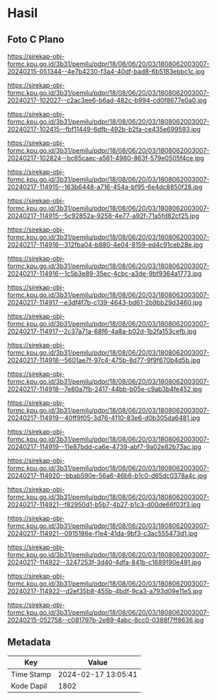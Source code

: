 # Hasil

## Foto C Plano

https://sirekap-obj-formc.kpu.go.id/3b31/pemilu/pdpr/18/08/06/20/03/1808062003007-20240215-051344--4e7b4230-f3a4-40df-bad8-6b5183ebbc1c.jpg

https://sirekap-obj-formc.kpu.go.id/3b31/pemilu/pdpr/18/08/06/20/03/1808062003007-20240217-102027--c2ac3ee6-b6ad-482c-b994-cd0f8677e0a0.jpg

https://sirekap-obj-formc.kpu.go.id/3b31/pemilu/pdpr/18/08/06/20/03/1808062003007-20240217-102415--fbf11449-6dfb-492b-b2fa-ce435e699593.jpg

https://sirekap-obj-formc.kpu.go.id/3b31/pemilu/pdpr/18/08/06/20/03/1808062003007-20240217-102824--bc65caec-a561-4980-863f-579e0505f4ce.jpg

https://sirekap-obj-formc.kpu.go.id/3b31/pemilu/pdpr/18/08/06/20/03/1808062003007-20240217-114915--163b6448-a716-454a-bf95-6e4dc8850f28.jpg

https://sirekap-obj-formc.kpu.go.id/3b31/pemilu/pdpr/18/08/06/20/03/1808062003007-20240217-114915--5c92852a-9258-4e77-a92f-71a5fd82cf25.jpg

https://sirekap-obj-formc.kpu.go.id/3b31/pemilu/pdpr/18/08/06/20/03/1808062003007-20240217-114916--312fba04-b880-4e04-8159-ed4c91ceb28e.jpg

https://sirekap-obj-formc.kpu.go.id/3b31/pemilu/pdpr/18/08/06/20/03/1808062003007-20240217-114916--1c5b3e89-35ec-4cbc-a3de-9bf9364a1773.jpg

https://sirekap-obj-formc.kpu.go.id/3b31/pemilu/pdpr/18/08/06/20/03/1808062003007-20240217-114917--e3df4f7b-c139-4643-bd61-2b9bb29d3460.jpg

https://sirekap-obj-formc.kpu.go.id/3b31/pemilu/pdpr/18/08/06/20/03/1808062003007-20240217-114917--2c37a71a-68f6-4a8a-b02d-1b2fa153cefb.jpg

https://sirekap-obj-formc.kpu.go.id/3b31/pemilu/pdpr/18/08/06/20/03/1808062003007-20240217-114918--5601ae7f-97c4-475b-8d77-9f9f670b4d5b.jpg

https://sirekap-obj-formc.kpu.go.id/3b31/pemilu/pdpr/18/08/06/20/03/1808062003007-20240217-114918--7e80a7fb-2417-44bb-b05e-c9ab3b4fe452.jpg

https://sirekap-obj-formc.kpu.go.id/3b31/pemilu/pdpr/18/08/06/20/03/1808062003007-20240217-114919--40ff9f05-3d76-4110-83e6-d0b305da6481.jpg

https://sirekap-obj-formc.kpu.go.id/3b31/pemilu/pdpr/18/08/06/20/03/1808062003007-20240217-114919--11e87bdd-ca6e-4739-abf7-9a02e82b73ac.jpg

https://sirekap-obj-formc.kpu.go.id/3b31/pemilu/pdpr/18/08/06/20/03/1808062003007-20240217-114920--bbab590e-56a6-46b6-b1c0-d65dc0378a4c.jpg

https://sirekap-obj-formc.kpu.go.id/3b31/pemilu/pdpr/18/08/06/20/03/1808062003007-20240217-114921--f82950d1-b5b7-4b27-b1c3-d00de66f03f3.jpg

https://sirekap-obj-formc.kpu.go.id/3b31/pemilu/pdpr/18/08/06/20/03/1808062003007-20240217-114921--0915186e-f1e4-41da-9bf3-c3ac555473d1.jpg

https://sirekap-obj-formc.kpu.go.id/3b31/pemilu/pdpr/18/08/06/20/03/1808062003007-20240217-114922--3247253f-3d40-4dfa-841b-c1689190e491.jpg

https://sirekap-obj-formc.kpu.go.id/3b31/pemilu/pdpr/18/08/06/20/03/1808062003007-20240217-114922--d2ef35b8-455b-4bdf-9ca3-a793d09e11e5.jpg

https://sirekap-obj-formc.kpu.go.id/3b31/pemilu/pdpr/18/08/06/20/03/1808062003007-20240215-052758--c081797b-2e89-4abc-8cc0-0388f7ff8636.jpg


## Metadata

| Key        | Value               |
| ---------- | ------------------- |
| Time Stamp | 2024-02-17 13:05:41 |
| Kode Dapil | 1802                |



